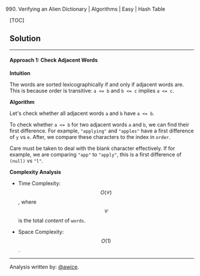990. Verifying an Alien Dictionary | Algorithms | Easy | Hash Table

[TOC]

## Solution
---
#### Approach 1: Check Adjacent Words

**Intuition**

The words are sorted lexicographically if and only if adjacent words are.  This is because order is transitive: `a <= b` and `b <= c` implies `a <= c`.

**Algorithm**

Let's check whether all adjacent words `a` and `b` have `a <= b`.

To check whether `a <= b` for two adjacent words `a` and `b`, we can find their first difference.  For example, `"applying"` and `"apples"` have a first difference of `y` vs `e`.  After, we compare these characters to the index in `order`.

Care must be taken to deal with the blank character effectively.  If for example, we are comparing `"app"` to `"apply"`, this is a first difference of `(null)` vs `"l"`.



**Complexity Analysis**

* Time Complexity:  $$O(\mathcal{C})$$, where $$\mathcal{C}$$ is the total *content* of `words`.

* Space Complexity:  $$O(1)$$.




---


Analysis written by: [@awice](https://leetcode.com/awice).
